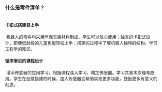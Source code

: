 ### 什么是零件清单？
![]()

#### 卡扣式搭建易上手
![]()
机器人的零件均采用环保无毒材料制成，学生可以放心使用；独具的卡扣式设计，即使低龄段的儿童也能轻松上手；搭建的过程中了解机器人独特的结构，学习工程学的知识。

#### 循序渐进的课程设计
![]()
增添传感器的应用学习，根据课程深入学习，增加传感器。学习其基本原理与应用。学生在创意搭建的时候，加入传感器会帮助实现更多功能，鼓励更多有意义的创造。